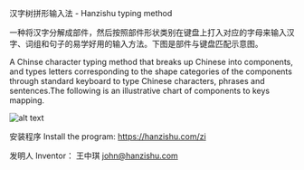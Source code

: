 汉字树拼形输入法 - Hanzishu typing method

一种将汉字分解成部件，然后按照部件形状类别在键盘上打入对应的字母来输入汉字、词组和句子的易学好用的输入方法。下图是部件与键盘匹配示意图。

 A Chinse character typing method that breaks up Chinese into components, and types letters corresponding to the shape categories of the components through standard keyboard to type Chinese characters, phrases and sentences.The following is an illustrative chart of components to keys mapping.

![alt text](https://hanzishu.com/zi/usage_files/image002.png)

安装程序   Install the program:		https://hanzishu.com/zi

发明人 Inventor： 王中琪	  john@hanzishu.com
 